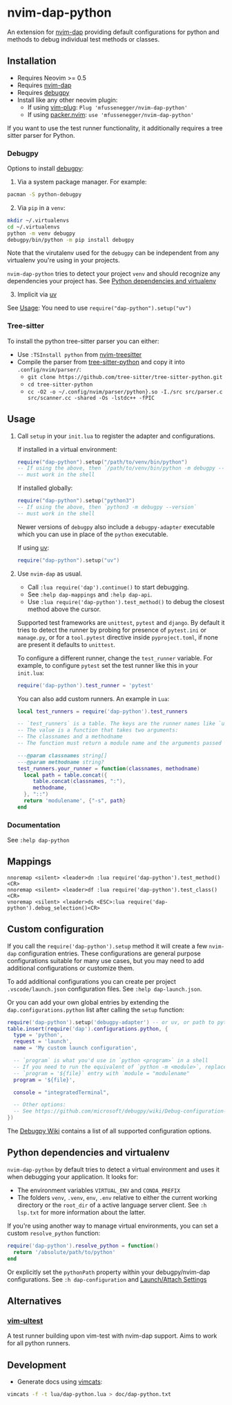 # nvim-dap-python

An extension for [nvim-dap][1] providing default configurations for python and methods to debug individual test methods or classes.


## Installation

- Requires Neovim >= 0.5
- Requires [nvim-dap][1]
- Requires [debugpy][3]
- Install like any other neovim plugin:
  - If using [vim-plug][6]: `Plug 'mfussenegger/nvim-dap-python'`
  - If using [packer.nvim][7]: `use 'mfussenegger/nvim-dap-python'`

If you want to use the test runner functionality, it additionally requires a
tree sitter parser for Python.


### Debugpy

Options to install [debugpy][3]:

1. Via a system package manager. For example:

```bash
pacman -S python-debugpy
```

2. Via `pip` in a `venv`:

```bash
mkdir ~/.virtualenvs
cd ~/.virtualenvs
python -m venv debugpy
debugpy/bin/python -m pip install debugpy
```

Note that the virutalenv used for the `debugpy` can be independent from any
virtualenv you're using in your projects.

`nvim-dap-python` tries to detect your project `venv` and should recognize any
dependencies your project has. See [Python dependencies and
virtualenv](#python-dependencies-and-virtualenv)


3. Implicit via [uv][uv]

See [Usage](#usage): You need to use `require("dap-python").setup("uv")`


### Tree-sitter

To install the python tree-sitter parser you can either:

- Use `:TSInstall python` from [nvim-treesitter][4]
- Compile the parser from [tree-sitter-python][5] and copy it into `.config/nvim/parser/`:
  - `git clone https://github.com/tree-sitter/tree-sitter-python.git`
  - `cd tree-sitter-python`
  - `cc -O2 -o ~/.config/nvim/parser/python}.so -I./src src/parser.c src/scanner.cc -shared -Os -lstdc++ -fPIC`


## Usage

1. Call `setup` in your `init.lua` to register the adapter and configurations.

   If installed in a virtual environment:

   ```lua
   require("dap-python").setup("/path/to/venv/bin/python")
   -- If using the above, then `/path/to/venv/bin/python -m debugpy --version`
   -- must work in the shell
   ```

   If installed globally:

   ```lua
   require("dap-python").setup("python3")
   -- If using the above, then `python3 -m debugpy --version`
   -- must work in the shell
   ```

   Newer versions of `debugpy` also include a `debugpy-adapter` executable
   which you can use in place of the `python` executable.


   If using [uv][uv]:

   ```lua
   require("dap-python").setup("uv")
   ```


2. Use `nvim-dap` as usual.

   - Call `:lua require('dap').continue()` to start debugging.
   - See `:help dap-mappings` and `:help dap-api`.
   - Use `:lua require('dap-python').test_method()` to debug the closest method above the cursor.

   Supported test frameworks are `unittest`, `pytest` and `django`. By default it
   tries to detect the runner by probing for presence of `pytest.ini` or
   `manage.py`, or for a `tool.pytest` directive inside `pyproject.toml`, if
   none are present it defaults to `unittest`.

   To configure a different runner, change the `test_runner` variable. For
   example, to configure `pytest` set the test runner like this in your
   `init.lua`:

   ```lua
   require('dap-python').test_runner = 'pytest'
   ```

   You can also add custom runners. An example in `Lua`:

   ```lua
   local test_runners = require('dap-python').test_runners

   -- `test_runners` is a table. The keys are the runner names like `unittest` or `pytest`.
   -- The value is a function that takes two arguments:
   -- The classnames and a methodname
   -- The function must return a module name and the arguments passed to the module as list.

   ---@param classnames string[]
   ---@param methodname string?
   test_runners.your_runner = function(classnames, methodname)
     local path = table.concat({
        table.concat(classnames, ":"),
        methodname,
     }, "::")
     return 'modulename', {"-s", path}
   end
   ```


### Documentation

See `:help dap-python`


## Mappings


```vimL
nnoremap <silent> <leader>dn :lua require('dap-python').test_method()<CR>
nnoremap <silent> <leader>df :lua require('dap-python').test_class()<CR>
vnoremap <silent> <leader>ds <ESC>:lua require('dap-python').debug_selection()<CR>
```


## Custom configuration

If you call the `require('dap-python').setup` method it will create a
few `nvim-dap` configuration entries. These configurations are general
purpose configurations suitable for many use cases, but you may need to
add additional configurations or customize them.

To add additional configurations you can create per project
`.vscode/launch.json` configuration files. See `:help dap-launch.json`.

Or you can add your own global entries by extending the
`dap.configurations.python` list after calling the `setup` function:

```lua
require('dap-python').setup('debugpy-adapter') -- or uv, or path to python, see #usage
table.insert(require('dap').configurations.python, {
  type = 'python',
  request = 'launch',
  name = 'My custom launch configuration',

  -- `program` is what you'd use in `python <program>` in a shell
  -- If you need to run the equivalent of `python -m <module>`, replace
  -- `program = '${file}` entry with `module = "modulename"
  program = '${file}',

  console = "integratedTerminal",

  -- Other options:
  -- See https://github.com/microsoft/debugpy/wiki/Debug-configuration-settings
})
```

The [Debugpy Wiki][debugpy_wiki] contains a list of all supported configuration options.


## Python dependencies and virtualenv

`nvim-dap-python` by default tries to detect a virtual environment and uses it
when debugging your application. It looks for:

- The environment variables `VIRTUAL_ENV` and `CONDA_PREFIX`
- The folders `venv`, `.venv`, `env`, `.env` relative to either the current
  working directory or the `root_dir` of a active language server client. See
  `:h lsp.txt` for more information about the latter.

If you're using another way to manage virtual environments, you can set a
custom `resolve_python` function:

```lua
require('dap-python').resolve_python = function()
  return '/absolute/path/to/python'
end
```

Or explicitly set the `pythonPath` property within your debugpy/nvim-dap
configurations. See `:h dap-configuration` and [Launch/Attach
Settings][debugpy_wiki]


## Alternatives

### [vim-ultest](https://github.com/rcarriga/vim-ultest)

A test runner building upon vim-test with nvim-dap support.
Aims to work for all python runners.

## Development

- Generate docs using [vimcats][vimcats]:

```bash
vimcats -f -t lua/dap-python.lua > doc/dap-python.txt
```


[1]: https://github.com/mfussenegger/nvim-dap
[3]: https://github.com/microsoft/debugpy
[4]: https://github.com/nvim-treesitter/nvim-treesitter
[5]: https://github.com/tree-sitter/tree-sitter-python
[6]: https://github.com/junegunn/vim-plug
[7]: https://github.com/wbthomason/packer.nvim
[debugpy_wiki]: https://github.com/microsoft/debugpy/wiki/Debug-configuration-settings
[vimcats]: https://github.com/mrcjkb/vimcats
[uv]: https://docs.astral.sh/uv/
